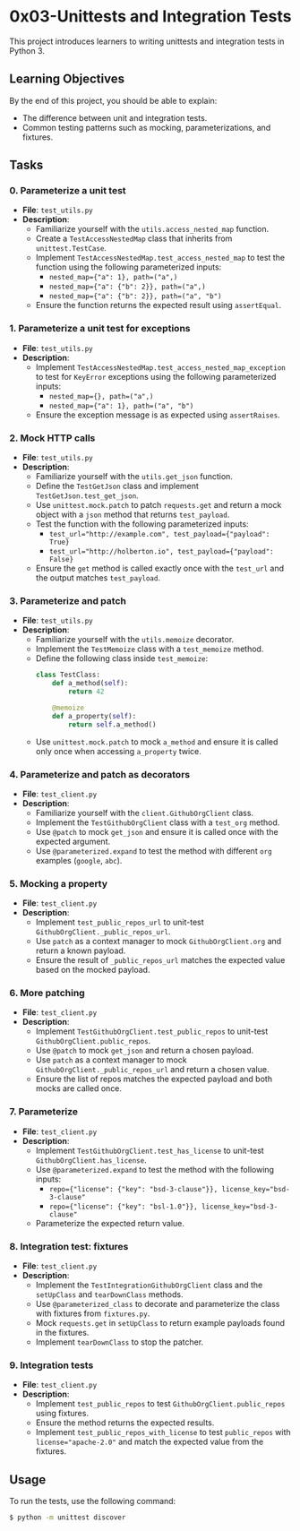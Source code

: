 # 0x03-Unittests and Integration Tests

This project introduces learners to writing unittests and integration tests in Python 3.

## Learning Objectives

By the end of this project, you should be able to explain:

- The difference between unit and integration tests.
- Common testing patterns such as mocking, parameterizations, and fixtures.

## Tasks

### 0. Parameterize a unit test

- **File**: `test_utils.py`
- **Description**:
  - Familiarize yourself with the `utils.access_nested_map` function.
  - Create a `TestAccessNestedMap` class that inherits from `unittest.TestCase`.
  - Implement `TestAccessNestedMap.test_access_nested_map` to test the function using the following parameterized inputs:
    - `nested_map={"a": 1}, path=("a",)`
    - `nested_map={"a": {"b": 2}}, path=("a",)`
    - `nested_map={"a": {"b": 2}}, path=("a", "b")`
  - Ensure the function returns the expected result using `assertEqual`.

### 1. Parameterize a unit test for exceptions

- **File**: `test_utils.py`
- **Description**:
  - Implement `TestAccessNestedMap.test_access_nested_map_exception` to test for `KeyError` exceptions using the following parameterized inputs:
    - `nested_map={}, path=("a",)`
    - `nested_map={"a": 1}, path=("a", "b")`
  - Ensure the exception message is as expected using `assertRaises`.

### 2. Mock HTTP calls

- **File**: `test_utils.py`
- **Description**:
  - Familiarize yourself with the `utils.get_json` function.
  - Define the `TestGetJson` class and implement `TestGetJson.test_get_json`.
  - Use `unittest.mock.patch` to patch `requests.get` and return a mock object with a `json` method that returns `test_payload`.
  - Test the function with the following parameterized inputs:
    - `test_url="http://example.com", test_payload={"payload": True}`
    - `test_url="http://holberton.io", test_payload={"payload": False}`
  - Ensure the `get` method is called exactly once with the `test_url` and the output matches `test_payload`.

### 3. Parameterize and patch

- **File**: `test_utils.py`
- **Description**:
  - Familiarize yourself with the `utils.memoize` decorator.
  - Implement the `TestMemoize` class with a `test_memoize` method.
  - Define the following class inside `test_memoize`:
    ```python
    class TestClass:
        def a_method(self):
            return 42

        @memoize
        def a_property(self):
            return self.a_method()
    ```
  - Use `unittest.mock.patch` to mock `a_method` and ensure it is called only once when accessing `a_property` twice.

### 4. Parameterize and patch as decorators

- **File**: `test_client.py`
- **Description**:
  - Familiarize yourself with the `client.GithubOrgClient` class.
  - Implement the `TestGithubOrgClient` class with a `test_org` method.
  - Use `@patch` to mock `get_json` and ensure it is called once with the expected argument.
  - Use `@parameterized.expand` to test the method with different `org` examples (`google`, `abc`).

### 5. Mocking a property

- **File**: `test_client.py`
- **Description**:
  - Implement `test_public_repos_url` to unit-test `GithubOrgClient._public_repos_url`.
  - Use `patch` as a context manager to mock `GithubOrgClient.org` and return a known payload.
  - Ensure the result of `_public_repos_url` matches the expected value based on the mocked payload.

### 6. More patching

- **File**: `test_client.py`
- **Description**:
  - Implement `TestGithubOrgClient.test_public_repos` to unit-test `GithubOrgClient.public_repos`.
  - Use `@patch` to mock `get_json` and return a chosen payload.
  - Use `patch` as a context manager to mock `GithubOrgClient._public_repos_url` and return a chosen value.
  - Ensure the list of repos matches the expected payload and both mocks are called once.

### 7. Parameterize

- **File**: `test_client.py`
- **Description**:
  - Implement `TestGithubOrgClient.test_has_license` to unit-test `GithubOrgClient.has_license`.
  - Use `@parameterized.expand` to test the method with the following inputs:
    - `repo={"license": {"key": "bsd-3-clause"}}, license_key="bsd-3-clause"`
    - `repo={"license": {"key": "bsl-1.0"}}, license_key="bsd-3-clause"`
  - Parameterize the expected return value.

### 8. Integration test: fixtures

- **File**: `test_client.py`
- **Description**:
  - Implement the `TestIntegrationGithubOrgClient` class and the `setUpClass` and `tearDownClass` methods.
  - Use `@parameterized_class` to decorate and parameterize the class with fixtures from `fixtures.py`.
  - Mock `requests.get` in `setUpClass` to return example payloads found in the fixtures.
  - Implement `tearDownClass` to stop the patcher.

### 9. Integration tests

- **File**: `test_client.py`
- **Description**:
  - Implement `test_public_repos` to test `GithubOrgClient.public_repos` using fixtures.
  - Ensure the method returns the expected results.
  - Implement `test_public_repos_with_license` to test `public_repos` with `license="apache-2.0"` and match the expected value from the fixtures.

## Usage

To run the tests, use the following command:

```bash
$ python -m unittest discover

